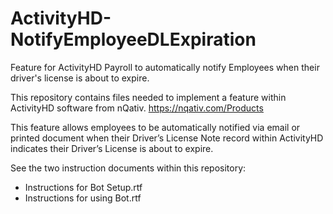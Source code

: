 # ActivityHD-NotifyEmployeeDLExpiration
Feature for ActivityHD Payroll to automatically notify Employees when their driver's license is about to expire.

This repository contains files needed to implement a feature within ActivityHD software from nQativ.
https://nqativ.com/Products 

This feature allows employees to be automatically notified via email or printed document when their Driver’s License Note record within ActivityHD indicates their Driver’s License is about to expire.

See the two instruction documents within this repository:
* Instructions for Bot Setup.rtf
* Instructions for using Bot.rtf
